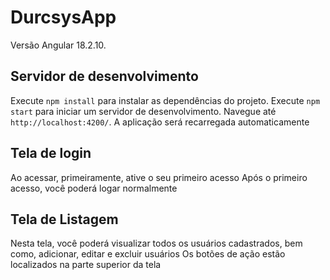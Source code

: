 # DurcsysApp

Versão Angular 18.2.10.

## Servidor de desenvolvimento

Execute `npm install` para instalar as dependências do projeto.
Execute `npm start` para iniciar um servidor de desenvolvimento. Navegue até `http://localhost:4200/`. 
A aplicação será recarregada automaticamente

## Tela de login

Ao acessar, primeiramente, ative o seu primeiro acesso
Após o primeiro acesso, você poderá logar normalmente

## Tela de Listagem

Nesta tela, você poderá visualizar todos os usuários cadastrados, bem como, adicionar, editar e excluir usuários
Os botões de ação estão localizados na parte superior da tela
